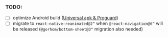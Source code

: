 ### TODO:

 - [ ] optimize Android build ([Universal apk & Proguard](https://reactnative.dev/docs/signed-apk-android))
 - [ ] migrate to `react-native-reanimated@2^` when `@react-navigation@6^` will be released (`@gorhom/bottom-sheet@3^` migration also needed)
